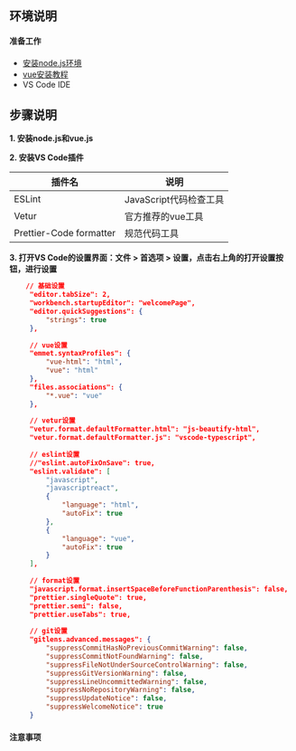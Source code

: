 ## **环境说明**
#### 准备工作
* [安装node.js环境](../Nodejs/node_js安装教程.md)
* [vue安装教程](vue安装教程.md)
* VS Code IDE

## **步骤说明**
**1. 安装node.js和vue.js**

**2. 安装VS Code插件**

插件名 | 说明
---|---
ESLint | JavaScript代码检查工具
Vetur | 官方推荐的vue工具
Prettier-Code formatter | 规范代码工具

**3. 打开VS Code的设置界面：文件 > 首选项 > 设置，点击右上角的打开设置按钮，进行设置**
``` @settings.json
    // 基础设置
     "editor.tabSize": 2,
     "workbench.startupEditor": "welcomePage",
     "editor.quickSuggestions": {
         "strings": true
     },
     
     // vue设置
     "emmet.syntaxProfiles": {
         "vue-html": "html",
         "vue": "html"
     },
     "files.associations": {
         "*.vue": "vue"
     },
     
     // vetur设置
     "vetur.format.defaultFormatter.html": "js-beautify-html",
     "vetur.format.defaultFormatter.js": "vscode-typescript",
     
     // eslint设置
     //"eslint.autoFixOnSave": true,
     "eslint.validate": [
         "javascript",
         "javascriptreact",
         {
             "language": "html",
             "autoFix": true
         },
         {
             "language": "vue",
             "autoFix": true
         }
     ],
     
     // format设置
     "javascript.format.insertSpaceBeforeFunctionParenthesis": false,
     "prettier.singleQuote": true,
     "prettier.semi": false,
     "prettier.useTabs": true,
     
     // git设置
     "gitlens.advanced.messages": {
         "suppressCommitHasNoPreviousCommitWarning": false,
         "suppressCommitNotFoundWarning": false,
         "suppressFileNotUnderSourceControlWarning": false,
         "suppressGitVersionWarning": false,
         "suppressLineUncommittedWarning": false,
         "suppressNoRepositoryWarning": false,
         "suppressUpdateNotice": false,
         "suppressWelcomeNotice": true
     }
```

#### 注意事项